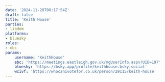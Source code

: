 ```yaml
---
date: '2024-11-28T08:17:54Z'
draft: false
title: 'Keith House'
parties:
- libdem
platforms:
- bluesky
roles:
- ebc
params:
    username: 'KeithHouse'
    ebc: 'https://meetings.eastleigh.gov.uk/mgUserInfo.aspx?UID=197'
    bluesky: 'https://bsky.app/profile/keithhouse.bsky.social'
    wcivf: 'https://whocanivotefor.co.uk/person/29115/keith-house'
---
```

